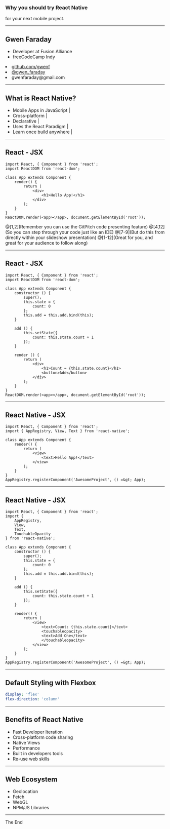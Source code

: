 ### Why you should try React Native

<span class="subtitle">for your next mobile project.</span>

---

## Gwen Faraday

- Developer at Fusion Alliance
- freeCodeCamp Indy
<li><a href="https://github.com/gwenf">github.com/gwenf</a></li>
<li><a href="https://twitter.com/gwen_faraday">@gwen_faraday</a></li>
<li>gwenfaraday@gmail.com</li>

---

## What is React Native?

- Mobile Apps in JavaScript |
- Cross-platform |
- Declarative |
- Uses the React Paradigm |
- Learn once build anywhere |

---

## React - JSX

```
import React, { Component } from 'react';
import ReactDOM from 'react-dom';

class App extends Component {
    render() {
        return (
            <div>
                <h1>Hello App!</h1>
            </div>
        );
    }
}
ReactDOM.render(<app></app>, document.getElementById('root'));
```

@[1,2](Remember you can use the GitPitch code presenting feature)
@[4,12](So you can step through your code just like an IDE)
@[7-9](But do this from  directly within your slideshow presentation)
@[1-12](Great for you, and great for your audience to follow along)

---

## React - JSX

```
import React, { Component } from 'react';
import ReactDOM from 'react-dom';

class App extends Component {
    constructor () {
        super();
        this.state = {
            count: 0
        };
        this.add = this.add.bind(this);
    }

    add () {
        this.setState({
            count: this.state.count + 1
        });
    }

    render () {
        return (
            <div>
                <h1>Count = {this.state.count}</h1>
                <button>Add</button>
            </div>
        );
    }
}
ReactDOM.render(<app></app>, document.getElementById('root'));
```

---

## React Native - JSX

```
import React, { Component } from 'react';
import { AppRegistry, View, Text } from 'react-native';

class App extends Component {
    render() {
        return (
            <view>
                <text>Hello App!</text>
            </view>
        );
    }
}
AppRegistry.registerComponent('AwesomeProject', () =&gt; App);
```

---

## React Native - JSX

```
import React, { Component } from 'react';
import {
    AppRegistry,
    View,
    Text,
    TouchableOpacity
} from 'react-native';

class App extends Component {
    constructor () {
        super();
        this.state = {
            count: 0
        };
        this.add = this.add.bind(this);
    }

    add () {
        this.setState({
            count: this.state.count + 1
        });
    }

    render() {
        return (
            <view>
                <text>Count: {this.state.count}</text>
                <touchableopacity>
                <text>Add One</text>
                </touchableopacity>
            </view>
        );
    }
}
AppRegistry.registerComponent('AwesomeProject', () =&gt; App);
```

---

## Default Styling with Flexbox

```yaml
display: 'flex'
flex-direction: 'column'
```

---

## Benefits of React Native

- Fast Developer Iteration
- Cross-platform code sharing
- Native Views
- Performance
- Built in developers tools
- Re-use web skills

---

## Web Ecosystem

- Geolocation
- Fetch
- WebGL
- NPM/JS Libraries

---

The End
